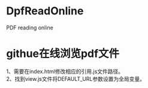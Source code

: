 # DpfReadOnline
PDF reading online

# githue在线浏览pdf文件
  1、需要在index.html修改相应的引用.js文件路径。  
  2、找到view.js文件将DEFAULT_URL参数设置为全局变量。

